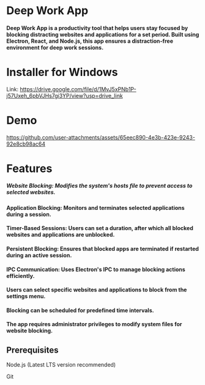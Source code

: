 # Deep Work App

  

#### Deep Work App is a productivity tool that helps users stay focused by blocking distracting websites and applications for a set period. Built using Electron, React, and Node.js, this app ensures a distraction-free environment for deep work sessions.

# Installer for Windows
Link: https://drive.google.com/file/d/1MvJ5xPNb1P-j57Uxeh_6pbVJHs7gi3YP/view?usp=drive_link


# Demo

https://github.com/user-attachments/assets/65eec890-4e3b-423e-9243-92e8cb98ac64
  

# Features

  

##### Website Blocking: Modifies the system's hosts file to prevent access to selected websites.

  

#### Application Blocking: Monitors and terminates selected applications during a session.

  

#### Timer-Based Sessions: Users can set a duration, after which all blocked websites and applications are unblocked.

  

#### Persistent Blocking: Ensures that blocked apps are terminated if restarted during an active session.

  

 #### IPC Communication: Uses Electron's IPC to manage blocking actions efficiently.

 

 #### Users can select specific websites and applications to block from the settings menu.

  

#### Blocking can be scheduled for predefined time intervals.

  

#### The app requires administrator privileges to modify system files for website blocking.

  

## Prerequisites

  

Node.js (Latest LTS version recommended)

  

Git

